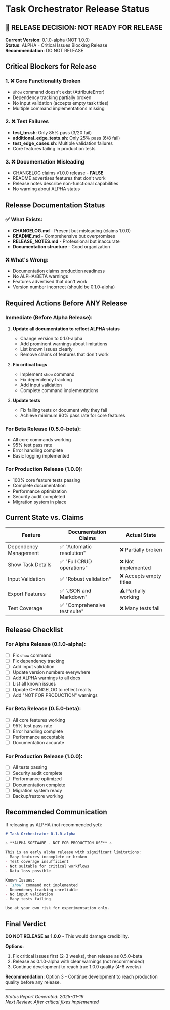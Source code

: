 # Task Orchestrator Release Status

## 🚫 RELEASE DECISION: NOT READY FOR RELEASE

**Current Version**: 0.1.0-alpha (NOT 1.0.0)  
**Status**: ALPHA - Critical Issues Blocking Release  
**Recommendation**: DO NOT RELEASE  

## Critical Blockers for Release

### 1. ❌ **Core Functionality Broken**
- `show` command doesn't exist (AttributeError)
- Dependency tracking partially broken
- No input validation (accepts empty task titles)
- Multiple command implementations missing

### 2. ❌ **Test Failures**
- **test_tm.sh**: Only 85% pass (3/20 fail)
- **additional_edge_tests.sh**: Only 25% pass (6/8 fail)
- **test_edge_cases.sh**: Multiple validation failures
- Core features failing in production tests

### 3. ❌ **Documentation Misleading**
- CHANGELOG claims v1.0.0 release - **FALSE**
- README advertises features that don't work
- Release notes describe non-functional capabilities
- No warning about ALPHA status

## Release Documentation Status

### ✅ What Exists:
- **CHANGELOG.md** - Present but misleading (claims 1.0.0)
- **README.md** - Comprehensive but overpromises
- **RELEASE_NOTES.md** - Professional but inaccurate
- **Documentation structure** - Good organization

### ❌ What's Wrong:
- Documentation claims production readiness
- No ALPHA/BETA warnings
- Features advertised that don't work
- Version number incorrect (should be 0.1.0-alpha)

## Required Actions Before ANY Release

### Immediate (Before Alpha Release):
1. **Update all documentation to reflect ALPHA status**
   - Change version to 0.1.0-alpha
   - Add prominent warnings about limitations
   - List known issues clearly
   - Remove claims of features that don't work

2. **Fix critical bugs**
   - Implement `show` command
   - Fix dependency tracking
   - Add input validation
   - Complete command implementations

3. **Update tests**
   - Fix failing tests or document why they fail
   - Achieve minimum 90% pass rate for core features

### For Beta Release (0.5.0-beta):
- All core commands working
- 95% test pass rate
- Error handling complete
- Basic logging implemented

### For Production Release (1.0.0):
- 100% core feature tests passing
- Complete documentation
- Performance optimization
- Security audit completed
- Migration system in place

## Current State vs. Claims

| Feature | Documentation Claims | Actual State |
|---------|---------------------|--------------|
| Dependency Management | ✅ "Automatic resolution" | ❌ Partially broken |
| Show Task Details | ✅ "Full CRUD operations" | ❌ Not implemented |
| Input Validation | ✅ "Robust validation" | ❌ Accepts empty titles |
| Export Features | ✅ "JSON and Markdown" | ⚠️ Partially working |
| Test Coverage | ✅ "Comprehensive test suite" | ❌ Many tests fail |

## Release Checklist

### For Alpha Release (0.1.0-alpha):
- [ ] Fix `show` command
- [ ] Fix dependency tracking
- [ ] Add input validation
- [ ] Update version numbers everywhere
- [ ] Add ALPHA warnings to all docs
- [ ] List all known issues
- [ ] Update CHANGELOG to reflect reality
- [ ] Add "NOT FOR PRODUCTION" warnings

### For Beta Release (0.5.0-beta):
- [ ] All core features working
- [ ] 95% test pass rate
- [ ] Error handling complete
- [ ] Performance acceptable
- [ ] Documentation accurate

### For Production Release (1.0.0):
- [ ] All tests passing
- [ ] Security audit complete
- [ ] Performance optimized
- [ ] Documentation complete
- [ ] Migration system ready
- [ ] Backup/restore working

## Recommended Communication

If releasing as ALPHA (not recommended yet):

```markdown
# Task Orchestrator 0.1.0-alpha

⚠️ **ALPHA SOFTWARE - NOT FOR PRODUCTION USE** ⚠️

This is an early alpha release with significant limitations:
- Many features incomplete or broken
- Test coverage insufficient
- Not suitable for critical workflows
- Data loss possible

Known Issues:
- `show` command not implemented
- Dependency tracking unreliable
- No input validation
- Many tests failing

Use at your own risk for experimentation only.
```

## Final Verdict

**DO NOT RELEASE as 1.0.0** - This would damage credibility.

**Options:**
1. Fix critical issues first (2-3 weeks), then release as 0.5.0-beta
2. Release as 0.1.0-alpha with clear warnings (not recommended)
3. Continue development to reach true 1.0.0 quality (4-6 weeks)

**Recommendation**: Option 3 - Continue development to reach production quality before any release.

---

*Status Report Generated: 2025-01-19*  
*Next Review: After critical fixes implemented*